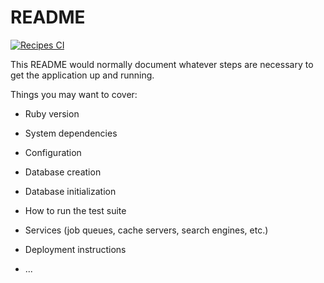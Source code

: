 # README
[![Recipes CI](https://github.com/alessandro54/recipes/actions/workflows/test.yml/badge.svg?branch=main&event=status)](https://github.com/alessandro54/recipes/actions/workflows/test.yml)

This README would normally document whatever steps are necessary to get the
application up and running.

Things you may want to cover:

* Ruby version

* System dependencies

* Configuration

* Database creation

* Database initialization

* How to run the test suite

* Services (job queues, cache servers, search engines, etc.)

* Deployment instructions

* ...
